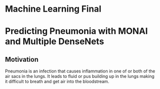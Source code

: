 # Machine Learning Final
# Predicting Pneumonia with MONAI and Multiple DenseNets

## Motivation 
Pneumonia is an infection that causes inflammation in one of or both of the air sacs in the lungs. It leads to fluid or pus building up in the lungs making it difficult to breath and get air into the bloodstream. 
